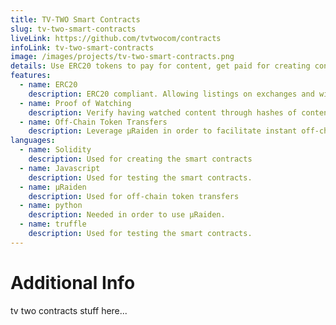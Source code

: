 ```yaml
---
title: TV-TWO Smart Contracts
slug: tv-two-smart-contracts
liveLink: https://github.com/tvtwocom/contracts
infoLink: tv-two-smart-contracts
image: /images/projects/tv-two-smart-contracts.png
details: Use ERC20 tokens to pay for content, get paid for creating content, and pay to advertise. Token transfers use µRaiden for instant off-chain token transfers.
features:
  - name: ERC20
    description: ERC20 compliant. Allowing listings on exchanges and widespread usage.
  - name: Proof of Watching
    description: Verify having watched content through hashes of content at specific times.
  - name: Off-Chain Token Transfers
    description: Leverage µRaiden in order to facilitate instant off-chain token transfers.
languages:
  - name: Solidity
    description: Used for creating the smart contracts
  - name: Javascript
    description: Used for testing the smart contracts.
  - name: µRaiden
    description: Used for off-chain token transfers
  - name: python
    description: Needed in order to use µRaiden.
  - name: truffle
    description: Used for testing the smart contracts.
---
```


# Additional Info

tv two contracts stuff here...